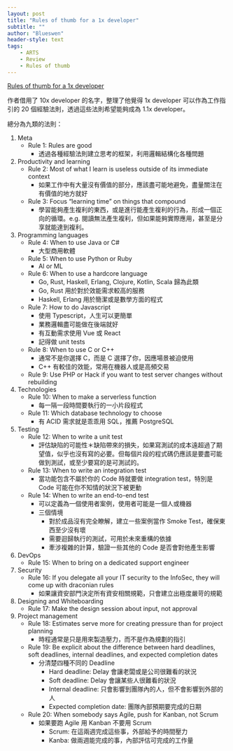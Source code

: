 ```yaml
---
layout: post
title: "Rules of thumb for a 1x developer"
subtitle: ""
author: "Blueswen"
header-style: text
tags:
    - ARTS
    - Review
    - Rules of thumb
---
```


[Rules of thumb for a 1x developer](https://muldoon.cloud/programming/2020/04/17/programming-rules-thumb.html#rule-6-when-to-use-a-hardcore-language)

作者借用了 10x developer 的名字，整理了他覺得 1x developer 可以作為工作指引的 20 個經驗法則，透過這些法則希望能夠成為 1.1x developer。

總分為九類的法則：

1. Meta
   - Rule 1: Rules are good
     - 透過各種經驗法則建立思考的框架，利用邏輯結構化各種問題
2. Productivity and learning
   - Rule 2: Most of what I learn is useless outside of its immediate context
     - 如果工作中有大量沒有價值的部分，應該盡可能地避免，盡量關注在有價值的地方就好
   - Rule 3: Focus “learning time” on things that compound
     - 學習能夠產生複利的東西，或是進行能產生複利的行為，形成一個正向的循環。e.g. 閱讀無法產生複利，但如果能夠實際應用，甚至是分享就能達到複利。
3. Programming languages
   - Rule 4: When to use Java or C#
     - 大型商用軟體
   - Rule 5: When to use Python or Ruby
     - AI or ML
   - Rule 6: When to use a hardcore language
     - Go, Rust, Haskell, Erlang, Clojure, Kotlin, Scala 歸為此類
     - Go, Rust 用於對於效能需求較高的服務
     - Haskell, Erlang 用於簡潔或是數學方面的程式
   - Rule 7: How to do Javascript
     - 使用 Typescript，人生可以更簡單
     - 業務邏輯盡可能做在後端就好
     - 有互動需求使用 Vue 或 React
     - 記得做 unit tests
   - Rule 8: When to use C or C++
     - 通常不是你選擇 C，而是 C 選擇了你，因應場景被迫使用
     - C++ 有較佳的效能，常用在機器人或是高頻交易
   - Rule 9: Use PHP or Hack if you want to test server changes without rebuilding
4. Technologies
   - Rule 10: When to make a serverless function
     - 每一隔一段時間要執行的一小片段程式
   - Rule 11: Which database technology to choose
     - 有 ACID 需求就是乖乖用 SQL，推薦 PostgreSQL
5. Testing
   - Rule 12: When to write a unit test
     - 評估缺陷的可能性＊缺陷帶來的損失，如果寫測試的成本遠超過了期望值，似乎也沒有寫的必要。但每個片段的程式碼仍應該是要盡可能做到測試，或至少要寫的是可測試的。
   - Rule 13: When to write an integration test
     - 當功能包含不屬於你的 Code 時就要做 integration test，特別是 Code 可能在你不知情的狀況下被更動
   - Rule 14: When to write an end-to-end test
     - 可以定義為一個使用者案例，使用者可能是一個人或機器
     - 三個情境
       - 對於成品沒有完全瞭解，建立一些案例當作 Smoke Test，確保東西至少沒有壞
       - 需要迴歸執行的測試，可用於未來重構的依據
       - 牽涉複雜的計算，驗證一些其他的 Code 是否會對他產生影響
6. DevOps
   - Rule 15: When to bring on a dedicated support engineer
7. Security
   - Rule 16: If you delegate all your IT security to the InfoSec, they will come up with draconian rules
     - 如果讓資安部門決定所有資安相關規範，只會建立出極度嚴苛的規範
8. Designing and Whiteboarding
   - Rule 17: Make the design session about input, not approval
9. Project management
   - Rule 18: Estimates serve more for creating pressure than for project planning
     - 時程通常是只是用來製造壓力，而不是作為規劃的指引
   - Rule 19: Be explicit about the difference between hard deadlines, soft deadlines, internal deadlines, and expected completion dates
     - 分清楚四種不同的 Deadline
       - Hard deadline: Delay 會讓老闆或是公司很難看的狀況
       - Soft deadline: Delay 會讓某些人很難看的狀況
       - Internal deadline: 只會影響到團隊內的人，但不會影響到外部的人
       - Expected completion date: 團隊內部預期要完成的日期
   - Rule 20: When somebody says Agile, push for Kanban, not Scrum
     - 如果要跑 Agile 用 Kanban 不要用 Scrum
       - Scrum: 在這兩週完成這些事，外部給予的時間壓力
       - Kanba: 做兩週能完成的事，內部評估可完成的工作量
